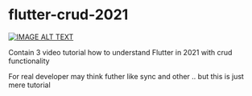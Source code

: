 # flutter-crud-2021

[![IMAGE ALT TEXT](http://img.youtube.com/vi/K7YQuEoHq94/0.jpg)](http://www.youtube.com/watch?v=K7YQuEoHq94 "Flutter Crud in 2021")

Contain 3 video tutorial how to understand Flutter in 2021 with crud functionality 

For real developer may think futher like sync and other .. but this is just mere tutorial 
